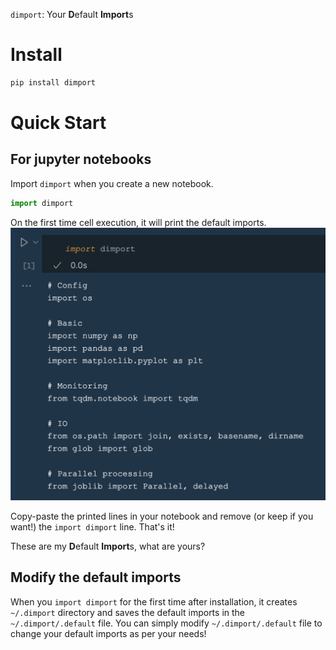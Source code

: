 `dimport`: Your **D**efault **Import**s

# Install
```bash
pip install dimport
```

# Quick Start

## For jupyter notebooks
Import `dimport` when you create a new notebook.
```python
import dimport
```

On the first time cell execution, it will print the default imports.
![](assets/dimport_nb.png)

Copy-paste the printed lines in your notebook and remove (or keep if you want!) the `import dimport` line. That's it!

These are my **D**efault **Import**s, what are yours?

## Modify the default imports

When you `import dimport` for the first time after installation, it creates `~/.dimport` directory and saves the default imports in the `~/.dimport/.default` file. You can simply modify `~/.dimport/.default` file to change your default imports as per your needs!